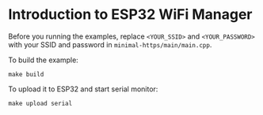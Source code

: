 # Introduction to ESP32 WiFi Manager

Before you running the examples, replace `<YOUR_SSID>` and `<YOUR_PASSWORD>` with your SSID and password in `minimal-https/main/main.cpp`.

To build the example:

```
make build
```

To upload it to ESP32 and start serial monitor:

```
make upload serial
```
